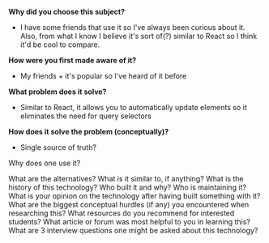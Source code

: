**Why did you choose this subject?**

* I have some friends that use it so I've always been curious about it. Also, from what I know I believe it's sort of(?) similar to React so I think it'd be cool to compare.

**How were you first made aware of it?**

* My friends + it's popular so I've heard of it before

**What problem does it solve?**

* Similar to React, it allows you to automatically update elements so it eliminates the need for query selectors

**How does it solve the problem (conceptually)?**

* Single source of truth?

Why does one use it?

What are the alternatives?
What is it similar to, if anything?
What is the history of this technology?
Who built it and why?
Who is maintaining it?
What is your opinion on the technology after having built something with it?
What are the biggest conceptual hurdles (if any) you encountered when researching this?
What resources do you recommend for interested students?
What article or forum was most helpful to you in learning this?
What are 3 interview questions one might be asked about this technology?
